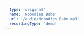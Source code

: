 ```yaml
---
  type: 'original'
  name: 'Nobodies Babe'
  url: '/audio/Nobodies Babe.mp3'
  recordingType: 'demo'
---
```

